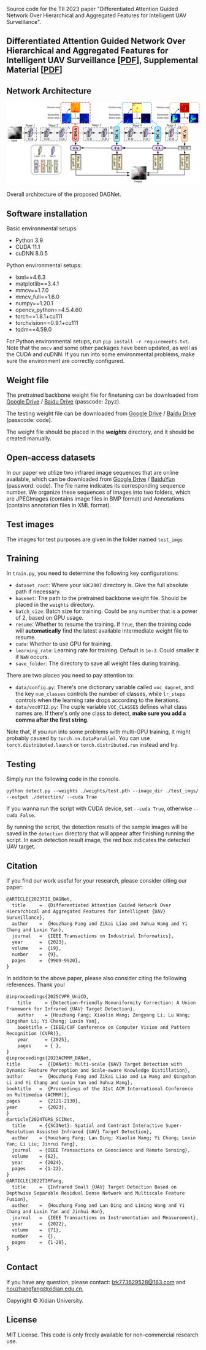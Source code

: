 Source code for the TII 2023 paper "Differentiated Attention Guided Network Over Hierarchical and Aggregated Features for Intelligent UAV Surveillance".

## Differentiated Attention Guided Network Over Hierarchical and Aggregated Features for Intelligent UAV Surveillance [[PDF](https://ieeexplore.ieee.org/document/10018470/)], Supplemental Material [[PDF](https://ieeexplore.ieee.org/document/10018470/media#media)] 

## Network Architecture
<p align="center">
  <img src="utils/Network_architecture_DAGNet.png" width="auto" alt="accessibility text">
</p>
Overall architecture of the proposed DAGNet.

## Software installation

Basic environmental setups:

 - Python 3.9
 - CUDA 11.1
 - cuDNN 8.0.5

Python environmental setups:

 - lxml==4.6.3
 - matplotlib==3.4.1
 - mmcv==1.7.0
 - mmcv_full==1.6.0
 - numpy==1.20.1
 - opencv_python==4.5.4.60
 - torch==1.8.1+cu111
 - torchvision==0.9.1+cu111
 - tqdm==4.59.0

For Python environmental setups, run `pip install -r requirements.txt`. Note that the `mmcv` and some other packages have been updated, as well as the CUDA and cuDNN. If you run into some environmental problems, make sure the environment are correctly configured.

## Weight file

The pretrained backbone weight file for finetuning can be downloaded from <a href='https://drive.google.com/file/d/1GLfEk0E3_54hZLQOcdR03hrPhoYiT1jy/view?usp=sharing'>Google Drive</a> / <a href='https://pan.baidu.com/s/17KQYchw3rNS2Mn4Cv79hiw'>Baidu Drive</a> (passcode: 2pyz).

The testing weight file can be downloaded from <a href='https://drive.google.com/file/d/1hCjJDQncvuL3c5ca8r_KLqtcMDttLRdU/view?usp=sharing'>Google Drive</a> / <a href='https://pan.baidu.com/s/16bgVu4htvHTcYVbjp7JLag'>Baidu Drive</a> (passcode: code).

The weight file should be placed in the ***weights*** directory, and it should be created manually.

## Open-access datasets

In our paper we utilize two infrared image sequences that are online available, which can be downloaded from <a href="https://drive.google.com/drive/folders/1ps_LG9kKXgj4kQO4UhoD1R4Ru1AIS7Q0?usp=sharing">Google Drive</a> / <a href="https://pan.baidu.com/s/1oUb8zPDZbP7cE6Bm6U_Uig">BaiduYun</a> (password: code). The file name indicates its corresponding sequence number. We organize these sequences of images into two folders, which are JPEGImages (contains image files in BMP format) and Annotations (contains annotation files in XML format).

## Test images

The images for test purposes are given in the folder named `test_imgs`

## Training

In `train.py`, you need to determine the following key configurations:

- `dataset_root`: Where your `VOC2007` directory is. Give the full absolute path if necessary.
- `basenet`: The path to the pretrained backbone weight file. Should be placed in the `weights` directory.
- `batch_size`: Batch size for training. Could be any number that is a power of 2, based on GPU usage.
- `resume`: Whether to resume the training. If `True`, then the training code will **automatically** find the latest available intermediate weight file to resume.
- `cuda`: Whether to use GPU for training.
- `learning_rate`: Learning rate for training. Default is `1e-3`. Could smaller it if `NaN` occurs.
- `save_folder`: The directory to save all weight files during training.

There are two places you need to pay attention to:
- `data/config.py`: There's one dictionary variable called `voc_dagnet`, and the key `num_classes` controls the number of classes, while `lr_steps` controls when the learning rate drops according to the iterations.
- `data/voc0712.py`: The cuple variable `VOC_CLASSES` defines what class names are. If there's only one class to detect, **make sure you add a comma after the first string**.

Note that, if you run into some problems with multi-GPU training, it might probably caused by `torch.nn.DataParallel`. You can use `torch.distributed.launch` or `torch.distributed.run` instead and try.

## Testing

Simply run the following code in the console.
```Shell
python detect.py --weights ./weights/test.pth --image_dir ./test_imgs/ --output ./detection/ --cuda True
```
If you wanna run the script with CUDA device, set `--cuda True`, otherwise `--cuda False`.

By running the script, the detection results of the sample images will be saved in the `detection` directory that will appear after finishing running the script. In each detection result image, the red box indicates the detected UAV target.

## Citation
If you find our work useful for your research, please consider citing our paper:
```
@ARTICLE{2023TII_DAGNet,
  title     =  {Differentiated Attention Guided Network Over Hierarchical and Aggregated Features for Intelligent {UAV} Surveillance},
  author    =  {Houzhang Fang and Zikai Liao and Xuhua Wang and Yi Chang and Luxin Yan},
  journal   =  {IEEE Transactions on Industrial Informatics}, 
  year      =  {2023},
  volume    =  {19},
  number    =  {9},
  pages     =  {9909-9920},
}
```
In additoin to the above paper, please also consider citing the following references. Thank you!
```
@inproceedings{2025CVPR_UniCD,
    title     = {Detection-Friendly Nonuniformity Correction: A Union Framework for Infrared {UAV} Target Detection},
    author    = {Houzhang Fang; Xiaolin Wang; Zengyang Li; Lu Wang; Qingshan Li; Yi Chang; Luxin Yan},
    booktitle = {IEEE/CVF Conference on Computer Vision and Pattern Recognition (CVPR)},
    year      = {2025},
    pages     = { },
}
@inproceedings{2023ACMMM_DANet,
title       =  {{DANet}: Multi-scale {UAV} Target Detection with Dynamic Feature Perception and Scale-aware Knowledge Distillation},
author      =  {Houzhang Fang and Zikai Liao and Lu Wang and Qingshan Li and Yi Chang and Luxin Yan and Xuhua Wang},
booktitle   =  {Proceedings of the 31st ACM International Conference on Multimedia (ACMMM)},
pages       =  {2121-2130},
year        =  {2023},
}
@article{2024TGRS_SCINet,
  title     = {{SCINet}: Spatial and Contrast Interactive Super-Resolution Assisted Infrared {UAV} Target Detection},
  author    = {Houzhang Fang; Lan Ding; Xiaolin Wang; Yi Chang; Luxin Yan; Li Liu; Jinrui Fang},
  journal   = {IEEE Transactions on Geoscience and Remote Sensing},
  volume    = {62},
  year      = {2024},
  pages     = {1-22},
}
@ARTICLE{2022TIMFang,
  title     =  {Infrared Small {UAV} Target Detection Based on Depthwise Separable Residual Dense Network and Multiscale Feature Fusion},
  author    =  {Houzhang Fang and Lan Ding and Liming Wang and Yi Chang and Luxin Yan and Jinhui Han},
  journal   =  {IEEE Transactions on Instrumentation and Measurement}, 
  year      =  {2022},
  volume    =  {71},
  number    =  {},
  pages     =  {1-20},
}
```

## Contact
If you have any question, please contact: lzk773629528@163.com and houzhangfang@xidian.edu.cn,

Copyright &copy; Xidian University.

## License
MIT License. This code is only freely available for non-commercial research use.
